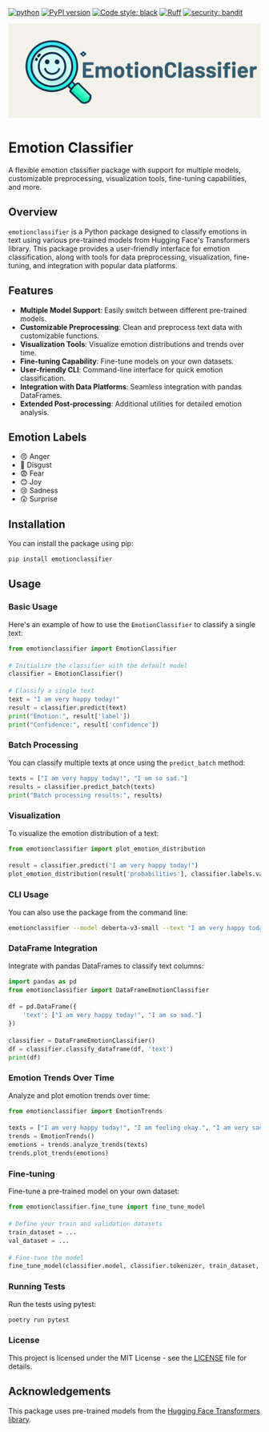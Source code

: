 [![python](https://img.shields.io/badge/Python-3.9|3.10|3.11|3.12|3.13-3776AB.svg?style=flat&logo=python&logoColor=white)](https://www.python.org) [![PyPI version](https://badge.fury.io/py/emotionclassifier.svg)](https://badge.fury.io/py/emotionclassifier) [![Code style: black](https://img.shields.io/badge/code%20style-black-000000.svg)](https://github.com/psf/black) [![Ruff](https://img.shields.io/endpoint?url=https://raw.githubusercontent.com/astral-sh/ruff/main/assets/badge/v2.json)](https://github.com/astral-sh/ruff) [![security: bandit](https://img.shields.io/badge/security-bandit-yellow.svg)](https://github.com/PyCQA/bandit)

![Emotion Classifier Logo](assets/EmotionClassifier.png)



# Emotion Classifier

A flexible emotion classifier package with support for multiple models, customizable preprocessing, visualization tools, fine-tuning capabilities, and more.

## Overview

`emotionclassifier` is a Python package designed to classify emotions in text using various pre-trained models from Hugging Face's Transformers library. This package provides a user-friendly interface for emotion classification, along with tools for data preprocessing, visualization, fine-tuning, and integration with popular data platforms.

## Features

- **Multiple Model Support**: Easily switch between different pre-trained models.
- **Customizable Preprocessing**: Clean and preprocess text data with customizable functions.
- **Visualization Tools**: Visualize emotion distributions and trends over time.
- **Fine-tuning Capability**: Fine-tune models on your own datasets.
- **User-friendly CLI**: Command-line interface for quick emotion classification.
- **Integration with Data Platforms**: Seamless integration with pandas DataFrames.
- **Extended Post-processing**: Additional utilities for detailed emotion analysis.

## Emotion Labels
- 😠 Anger
- 🤢 Disgust
- 😨 Fear
- 😊 Joy
- 😢 Sadness
- 😲 Surprise


## Installation

You can install the package using pip:

```bash
pip install emotionclassifier
```

## Usage

### Basic Usage

Here's an example of how to use the `EmotionClassifier` to classify a single text:

```python
from emotionclassifier import EmotionClassifier

# Initialize the classifier with the default model
classifier = EmotionClassifier()

# Classify a single text
text = "I am very happy today!"
result = classifier.predict(text)
print("Emotion:", result['label'])
print("Confidence:", result['confidence'])
```

### Batch Processing

You can classify multiple texts at once using the `predict_batch` method:

```python
texts = ["I am very happy today!", "I am so sad."]
results = classifier.predict_batch(texts)
print("Batch processing results:", results)
```

### Visualization

To visualize the emotion distribution of a text:

```python
from emotionclassifier import plot_emotion_distribution

result = classifier.predict("I am very happy today!")
plot_emotion_distribution(result['probabilities'], classifier.labels.values())
```

### CLI Usage

You can also use the package from the command line:

```bash
emotionclassifier --model deberta-v3-small --text "I am very happy today!"
```

### DataFrame Integration

Integrate with pandas DataFrames to classify text columns:

```python
import pandas as pd
from emotionclassifier import DataFrameEmotionClassifier

df = pd.DataFrame({
    'text': ["I am very happy today!", "I am so sad."]
})

classifier = DataFrameEmotionClassifier()
df = classifier.classify_dataframe(df, 'text')
print(df)
```

### Emotion Trends Over Time

Analyze and plot emotion trends over time:

```python
from emotionclassifier import EmotionTrends

texts = ["I am very happy today!", "I am feeling okay.", "I am very sad."]
trends = EmotionTrends()
emotions = trends.analyze_trends(texts)
trends.plot_trends(emotions)
```

### Fine-tuning

Fine-tune a pre-trained model on your own dataset:

```python
from emotionclassifier.fine_tune import fine_tune_model

# Define your train and validation datasets
train_dataset = ...
val_dataset = ...

# Fine-tune the model
fine_tune_model(classifier.model, classifier.tokenizer, train_dataset, val_dataset, output_dir='fine_tuned_model')
```


### Running Tests

Run the tests using pytest:

```bash
poetry run pytest
```


### License

This project is licensed under the MIT License - see the [LICENSE](LICENSE) file for details.

## Acknowledgements

This package uses pre-trained models from the [Hugging Face Transformers library](https://github.com/huggingface/transformers).
